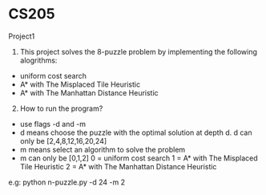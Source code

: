 # CS205
Project1 

1. This project solves the 8-puzzle problem by implementing the following alogrithms:
  - uniform cost search 
  - A* with The Misplaced Tile Heuristic
  - A* with The Manhattan Distance Heuristic 

2. How to run the program?
  - use flags -d and -m
  - d means choose the puzzle with the optimal solution at depth d. d can only be [2,4,8,12,16,20,24]
  - m means select an algorithm to solve the problem
  - m can only be [0,1,2]  0 = uniform cost search 1 = A* with The Misplaced Tile Heuristic 2 = A* with The Manhattan Distance Heuristic 
  
  e.g: python n-puzzle.py -d 24 -m 2 
